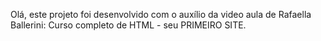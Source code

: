 Olá, este projeto foi desenvolvido com o auxílio da video aula de Rafaella Ballerini: Curso completo de HTML - seu PRIMEIRO SITE.